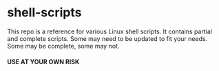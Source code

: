 # shell-scripts
This repo is a reference for various Linux shell scripts.
It contains partial and complete scripts. Some may need to be updated to fit your needs.
Some may be complete, some may not.

#### USE AT YOUR OWN RISK
